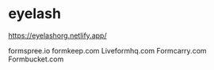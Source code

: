 # eyelash
https://eyelashorg.netlify.app/


formspree.io
formkeep.com
Liveformhq.com
Formcarry.com
Formbucket.com
